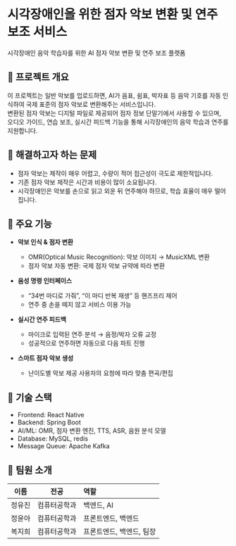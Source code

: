 # 시각장애인을 위한 점자 악보 변환 및 연주 보조 서비스
시각장애인 음악 학습자를 위한 AI 점자 악보 변환 및 연주 보조 플랫폼 

## 📌 프로젝트 개요
이 프로젝트는 일반 악보를 업로드하면, AI가 음표, 쉼표, 박자표 등 음악 기호를 자동 인식하여 국제 표준의 점자 악보로 변환해주는 서비스입니다. </br>
변환된 점자 악보는 디지털 파일로 제공되어 점자 정보 단말기에서 사용할 수 있으며, </br>
오디오 가이드, 연습 보조, 실시간 피드백 기능을 통해 시각장애인의 음악 학습과 연주를 지원합니다.

## 📌 해결하고자 하는 문제
- 점자 악보는 제작이 매우 어렵고, 수량이 적어 접근성이 극도로 제한적입니다. </br>
- 기존 점자 악보 제작은 시간과 비용이 많이 소요됩니다. </br>
- 시각장애인은 악보를 손으로 읽고 외운 뒤 연주해야 하므로, 학습 효율이 매우 떨어집니다. </br>

## 📌 주요 기능
- **악보 인식 & 점자 변환**
  - OMR(Optical Music Recognition): 악보 이미지 → MusicXML 변환 
  - 점자 악보 자동 변환: 국제 점자 악보 규약에 따라 변환

- **음성 명령 인터페이스**
  - “34번 마디로 가줘”, “이 마디 반복 재생” 등 핸즈프리 제어 
  - 연주 중 손을 떼지 않고 서비스 이용 가능

- **실시간 연주 피드백**
  - 마이크로 입력된 연주 분석 → 음정/박자 오류 교정
  - 성공적으로 연주하면 자동으로 다음 파트 진행

- **스마트 점자 악보 생성**
  - 난이도별 악보 제공 사용자의 요청에 따라 맞춤 편곡/편집

## 📌 기술 스택
- Frontend: React Native 
- Backend: Spring Boot 
- AI/ML: OMR, 점자 변환 엔진, TTS, ASR, 음원 분석 모델
- Database: MySQL, redis 
- Message Queue: Apache Kafka

## 📌 팀원 소개
| 이름 | 전공 | 역할 |
|:---:|:---:|:---| 
| 정유진 | 컴퓨터공학과 | 백엔드, AI | 
| 정윤아 | 컴퓨터공학과 | 프론트엔드, 백엔드 | 
| 복지희 | 컴퓨터공학과 | 프론트엔드, 백엔드, 팀장 |
